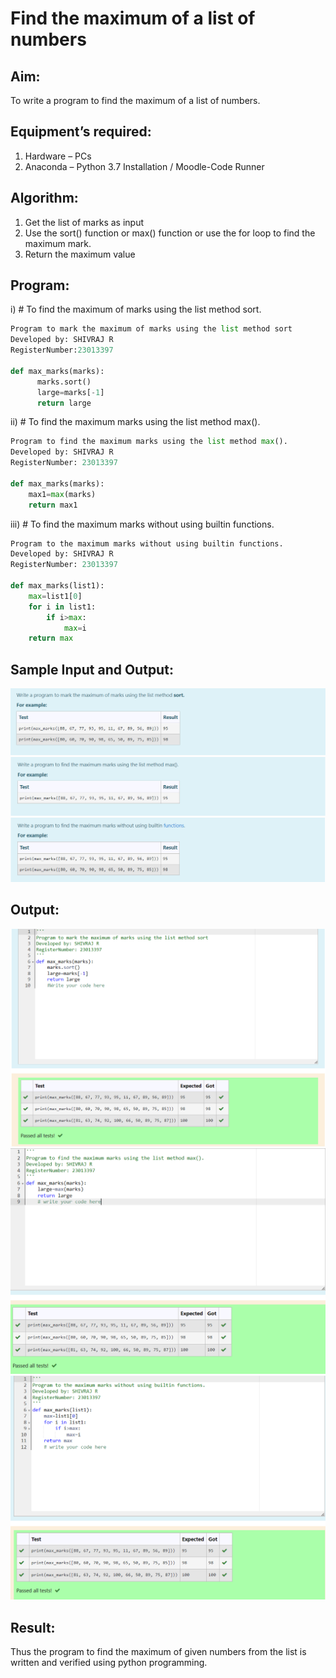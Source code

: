 # Find the maximum of a list of numbers
## Aim:
To write a program to find the maximum of a list of numbers.
## Equipment’s required:
1.	Hardware – PCs
2.	Anaconda – Python 3.7 Installation / Moodle-Code Runner
## Algorithm:
1.	Get the list of marks as input
2.	Use the sort() function or max() function or use the for loop to find the maximum mark.
3.	Return the maximum value
## Program:

i)	# To find the maximum of marks using the list method sort.
```Python
Program to mark the maximum of marks using the list method sort
Developed by: SHIVRAJ R
RegisterNumber:23013397

def max_marks(marks):
      marks.sort()
      large=marks[-1]
      return large


```

ii)	# To find the maximum marks using the list method max().
```Python
Program to find the maximum marks using the list method max().
Developed by: SHIVRAJ R
RegisterNumber: 23013397

def max_marks(marks):
    max1=max(marks)
    return max1


```

iii) # To find the maximum marks without using builtin functions.
```Python
Program to the maximum marks without using builtin functions.
Developed by: SHIVRAJ R
RegisterNumber: 23013397

def max_marks(list1):
    max=list1[0]
    for i in list1:
        if i>max:
            max=i
    return max


```
## Sample Input and Output:
![Alt text](M4-1.png)
![Alt text](M5.png)
![Alt text](M6.png)

## Output:
![Alt text](M1.png)
![Alt text](M2.png)
![Alt text](M3.png)

## Result:
Thus the program to find the maximum of given numbers from the list is written and verified using python programming.